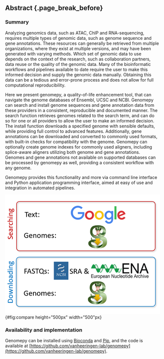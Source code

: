 ## Abstract {.page_break_before}

### Summary
Analyzing genomics data, such as ATAC, ChIP and RNA-sequencing, requires multiple types of genomic data, such as genome sequence and gene annotations.
These resources can generally be retrieved from multiple organizations, where they exist at multiple versions, and may have been generated with varying methods.
Which set of genomic data to use depends on the context of the research, such as collaboration partners, data reuse or the quality of the genomic data.
Many of the bioinformatic workflows and pipelines available to date require the user to make this informed decision and supply the genomic data manually.
Obtaining this data can be a tedious and error-prone process and does not allow for full computational reproducibility.

Here we present genomepy, a quality-of-life enhancement tool, that can navigate the genome databases of Ensembl, UCSC and NCBI.
Genomepy can search and install genome sequences and gene annotation data from these providers in a consistent, reproducible and documented manner.
The search function retrieves genomes related to the search term, and can do so for one or all providers to allow the user to make an informed decision.
The install function downloads a specified genome with sensible defaults, while providing full control to advanced features.
Additionally, gene annotations can be downloaded and converted to commonly used formats, with built-in checks for compatibility with the genome.
Genomepy can optionally create genome indexes for commonly used aligners, including splice-aware aligners utilizing both genome and gene annotations.
Genomes and gene annotations not available on supported databases can be processed by genomepy as well, providing a consistent workflow with any genome.

Genomepy provides this functionality and more via command line interface and Python application programming interface, aimed at easy of use and integration in automated pipelines.

![genomepy in a nutshell](images/compare.png){#fig:compare height="500px" width="500"px}

### Availability and implementation
Genomepy can be installed using [Bioconda](https://anaconda.org/bioconda/genomepy) and [Pip](https://pypi.org/project/genomepy/), and the code is available at [https://github.com/vanheeringen-lab/genomepy](https://github.com/vanheeringen-lab/genomepy).
